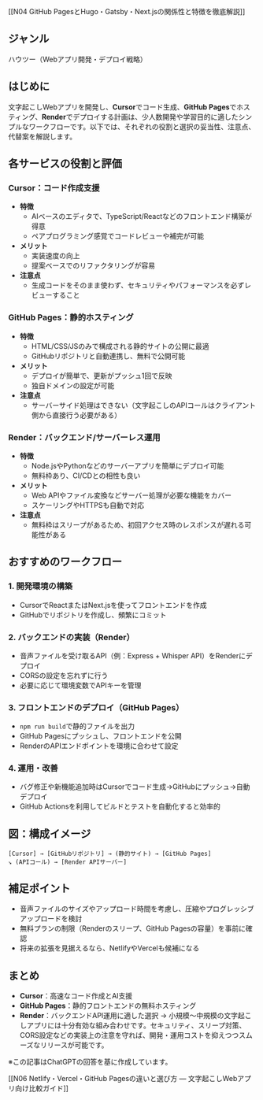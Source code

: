 [[N04 GitHub PagesとHugo・Gatsby・Next.jsの関係性と特徴を徹底解説]]

## ジャンル
ハウツー（Webアプリ開発・デプロイ戦略）

## はじめに
文字起こしWebアプリを開発し、**Cursor**でコード生成、**GitHub Pages**でホスティング、**Render**でデプロイする計画は、少人数開発や学習目的に適したシンプルなワークフローです。以下では、それぞれの役割と選択の妥当性、注意点、代替案を解説します。

## 各サービスの役割と評価
### Cursor：コード作成支援
- **特徴**
  - AIベースのエディタで、TypeScript/Reactなどのフロントエンド構築が得意
  - ペアプログラミング感覚でコードレビューや補完が可能
- **メリット**
  - 実装速度の向上
  - 提案ベースでのリファクタリングが容易
- **注意点**
  - 生成コードをそのまま使わず、セキュリティやパフォーマンスを必ずレビューすること

### GitHub Pages：静的ホスティング
- **特徴**
  - HTML/CSS/JSのみで構成される静的サイトの公開に最適
  - GitHubリポジトリと自動連携し、無料で公開可能
- **メリット**
  - デプロイが簡単で、更新がプッシュ1回で反映
  - 独自ドメインの設定が可能
- **注意点**
  - サーバーサイド処理はできない（文字起こしのAPIコールはクライアント側から直接行う必要がある）

### Render：バックエンド/サーバーレス運用
- **特徴**
  - Node.jsやPythonなどのサーバーアプリを簡単にデプロイ可能
  - 無料枠あり、CI/CDとの相性も良い
- **メリット**
  - Web APIやファイル変換などサーバー処理が必要な機能をカバー
  - スケーリングやHTTPSも自動で対応
- **注意点**
  - 無料枠はスリープがあるため、初回アクセス時のレスポンスが遅れる可能性がある

## おすすめのワークフロー
### 1. 開発環境の構築
- CursorでReactまたはNext.jsを使ってフロントエンドを作成
- GitHubでリポジトリを作成し、頻繁にコミット

### 2. バックエンドの実装（Render）
- 音声ファイルを受け取るAPI（例：Express + Whisper API）をRenderにデプロイ
- CORSの設定を忘れずに行う
- 必要に応じて環境変数でAPIキーを管理

### 3. フロントエンドのデプロイ（GitHub Pages）
- `npm run build`で静的ファイルを出力
- GitHub Pagesにプッシュし、フロントエンドを公開
- RenderのAPIエンドポイントを環境に合わせて設定

### 4. 運用・改善
- バグ修正や新機能追加時はCursorでコード生成→GitHubにプッシュ→自動デプロイ
- GitHub Actionsを利用してビルドとテストを自動化すると効率的

## 図：構成イメージ
```
[Cursor] → [GitHubリポジトリ] → (静的サイト) → [GitHub Pages]
↘ (APIコール) → [Render APIサーバー]
```

## 補足ポイント
- 音声ファイルのサイズやアップロード時間を考慮し、圧縮やプログレッシブアップロードを検討
- 無料プランの制限（Renderのスリープ、GitHub Pagesの容量）を事前に確認
- 将来の拡張を見据えるなら、NetlifyやVercelも候補になる

## まとめ
- **Cursor**：高速なコード作成とAI支援
- **GitHub Pages**：静的フロントエンドの無料ホスティング
- **Render**：バックエンドAPI運用に適した選択
→ 小規模〜中規模の文字起こしアプリには十分有効な組み合わせです。セキュリティ、スリープ対策、CORS設定などの実装上の注意を守れば、開発・運用コストを抑えつつスムーズなリリースが可能です。

※この記事はChatGPTの回答を基に作成しています。

[[N06 Netlify・Vercel・GitHub Pagesの違いと選び方 — 文字起こしWebアプリ向け比較ガイド]]

